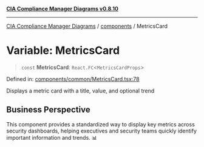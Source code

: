 [**CIA Compliance Manager Diagrams v0.8.10**](../../README.md)

***

[CIA Compliance Manager Diagrams](../../modules.md) / [components](../README.md) / MetricsCard

# Variable: MetricsCard

> `const` **MetricsCard**: `React.FC`\<`MetricsCardProps`\>

Defined in: [components/common/MetricsCard.tsx:78](https://github.com/Hack23/cia-compliance-manager/blob/680c1f0618a64f5e2a4571e2b2ee23d6baf8dc9d/src/components/common/MetricsCard.tsx#L78)

Displays a metric card with a title, value, and optional trend

## Business Perspective

This component provides a standardized way to display key metrics
across security dashboards, helping executives and security teams
quickly identify important information and trends. 📊
